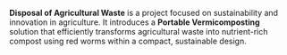 **Disposal of Agricultural Waste** is a project focused on sustainability and innovation in agriculture. 
It introduces a **Portable Vermicomposting** solution that efficiently transforms agricultural waste into nutrient-rich compost using red worms within a compact, sustainable design.
